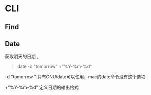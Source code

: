 # CLI

## Find

## Date

获取明天的日期 , 
> date -d "tomorrow" +"%Y-%m-%d"

-d "tomorrow "  只有GNU/date可以使用，mac的date命令没有这个选项

+"%Y-%m-%d"  定义日期的输出格式

